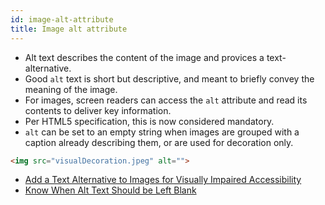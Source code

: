 ```yaml
---
id: image-alt-attribute
title: Image alt attribute
---
```


* Alt text describes the content of the image and provices a text-alternative.
* Good `alt` text is short but descriptive, and meant to briefly convey the meaning of the image.
* For images, screen readers can access the `alt` attribute and read its contents to deliver key information.
* Per HTML5 specification, this is now considered mandatory.
* `alt`  can be set to an empty string when images are grouped with a caption already describing them, or are used for decoration only.

```html
<img src="visualDecoration.jpeg" alt="">
```


* [Add a Text Alternative to Images for Visually Impaired Accessibility](https://learn.freecodecamp.org/responsive-web-design/applied-accessibility/add-a-text-alternative-to-images-for-visually-impaired-accessibility/)
* [Know When Alt Text Should be Left Blank](https://learn.freecodecamp.org/responsive-web-design/applied-accessibility/jump-straight-to-the-content-using-the-main-element/)
